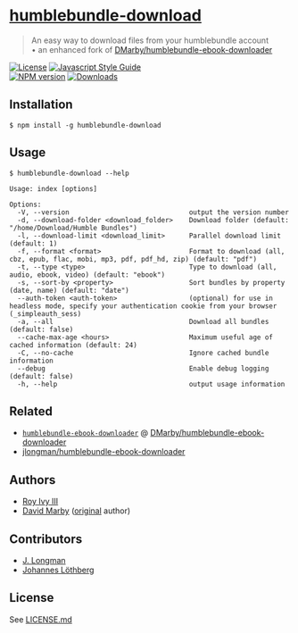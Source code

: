 <!DOCTYPE markdown><!-- markdownlint-disable no-inline-html -->
<meta charset="utf-8" content="text/markdown" lang="en">
<!-- -## editors ## (emacs/sublime) -*- coding: utf8-nix; tab-width: 2; mode: markdown; indent-tabs-mode: nil; basic-offset: 2; st-word_wrap: 'true' -*- ## (jEdit) :tabSize=2:indentSize=2:mode=markdown: ## (notepad++) vim:tabstop=2:syntax=markdown:expandtab:smarttab:softtabstop=2 ## modeline (see <https://archive.is/djTUD>@@<http://webcitation.org/66W3EhCAP> ) -->
<!-- spell-checker:ignore expandtab markdownlint modeline smarttab softtabstop -->

<!-- spell-checker:words jlongman Longman Löthberg Marby -->
<!-- spell-checker:ignore humblebundle epub flac mobi sess simpleauth -->
<!-- markdownlint-disable commands-show-output -->

# [humblebundle-download][git-url]

> An easy way to download files from your humblebundle account
> <br/> &bull; an enhanced fork of [DMarby/humblebundle-ebook-downloader](https://github.com/DMarby/humblebundle-ebook-downloader)

[![License][license-image]][license-url]
[![Javascript Style Guide][style-image]][style-url]
<br/>
[![NPM version][npm-image]][npm-url]
[![Downloads][downloads-image]][downloads-url]

## Installation

```shell
$ npm install -g humblebundle-download
```

## Usage

```shell
$ humblebundle-download --help

Usage: index [options]

Options:
  -V, --version                              output the version number
  -d, --download-folder <download_folder>    Download folder (default: "/home/Download/Humble Bundles")
  -l, --download-limit <download_limit>      Parallel download limit (default: 1)
  -f, --format <format>                      Format to download (all, cbz, epub, flac, mobi, mp3, pdf, pdf_hd, zip) (default: "pdf")
  -t, --type <type>                          Type to download (all, audio, ebook, video) (default: "ebook")
  -s, --sort-by <property>                   Sort bundles by property (date, name) (default: "date")
  --auth-token <auth-token>                  (optional) for use in headless mode, specify your authentication cookie from your browser (_simpleauth_sess)
  -a, --all                                  Download all bundles (default: false)
  --cache-max-age <hours>                    Maximum useful age of cached information (default: 24)
  -C, --no-cache                             Ignore cached bundle information
  --debug                                    Enable debug logging (default: false)
  -h, --help                                 output usage information
```

## Related

- [`humblebundle-ebook-downloader`](https://www.npmjs.com/package/humblebundle-ebook-downloader) @ [DMarby/humblebundle-ebook-downloader](https://github.com/DMarby/humblebundle-ebook-downloader)
- [jlongman/humblebundle-ebook-downloader](https://github.com/jlongman/humblebundle-ebook-downloader)

## Authors

- [Roy Ivy III](https://github.com/rivy)
- [David Marby](http://dmarby.se) ([original](https://github.com/DMarby/humblebundle-ebook-downloader) author)

## Contributors

- [J. Longman](https://github.com/jlongman)
- [Johannes Löthberg](https://github.com/kyrias)

## License

See [LICENSE.md](LICENSE.md)

<!-- badge references -->

[git-url]: https://github.com/rivy/humblebundle-download
[npm-image]: https://img.shields.io/npm/v/humblebundle-download.svg?style=flat
[npm-url]: https://npmjs.org/package/humblebundle-download
[downloads-image]: https://img.shields.io/npm/dm/humblebundle-download.svg?style=flat
[downloads-url]: https://npmjs.org/package/humblebundle-download
[license-image]: https://img.shields.io/npm/l/xdg-app-paths.svg?style=flat
[license-url]: license
[style-image]: https://img.shields.io/badge/code_style-standard-darkcyan.svg
[style-url]: https://standardjs.com

<!-- [style-image]: https://img.shields.io/badge/code_style-XO-darkcyan.svg
[style-url]: https://github.com/xojs/xo -->
